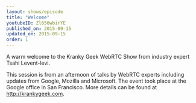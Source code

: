 ```yaml
---
layout: shows/episode
title: "Welcome"
youtubeID: Zl650wbirYE
published_on: 2015-09-15
updated_on: 2015-09-15
order: 1
---
```

A warm welcome to the Kranky Geek WebRTC Show from industry expert Tsahi Levent-levi.

This session is from an afternoon of talks by WebRTC experts including updates from Google, Mozilla and Microsoft. The event took place at the Google office in San Francisco. More details can be found at http://krankygeek.com.

